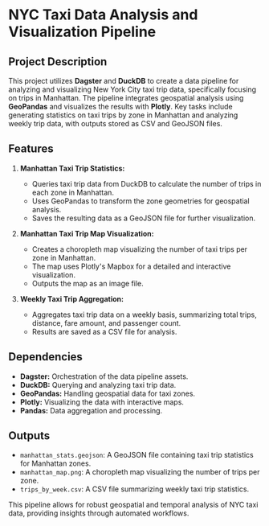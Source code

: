 # NYC Taxi Data Analysis and Visualization Pipeline

## Project Description
This project utilizes **Dagster** and **DuckDB** to create a data pipeline for analyzing and visualizing New York City taxi trip data, specifically focusing on trips in Manhattan. The pipeline integrates geospatial analysis using **GeoPandas** and visualizes the results with **Plotly**. Key tasks include generating statistics on taxi trips by zone in Manhattan and analyzing weekly trip data, with outputs stored as CSV and GeoJSON files.

## Features
1. **Manhattan Taxi Trip Statistics:**
   - Queries taxi trip data from DuckDB to calculate the number of trips in each zone in Manhattan.
   - Uses GeoPandas to transform the zone geometries for geospatial analysis.
   - Saves the resulting data as a GeoJSON file for further visualization.

2. **Manhattan Taxi Trip Map Visualization:**
   - Creates a choropleth map visualizing the number of taxi trips per zone in Manhattan.
   - The map uses Plotly's Mapbox for a detailed and interactive visualization.
   - Outputs the map as an image file.

3. **Weekly Taxi Trip Aggregation:**
   - Aggregates taxi trip data on a weekly basis, summarizing total trips, distance, fare amount, and passenger count.
   - Results are saved as a CSV file for analysis.

## Dependencies
- **Dagster:** Orchestration of the data pipeline assets.
- **DuckDB:** Querying and analyzing taxi trip data.
- **GeoPandas:** Handling geospatial data for taxi zones.
- **Plotly:** Visualizing the data with interactive maps.
- **Pandas:** Data aggregation and processing.

## Outputs
- `manhattan_stats.geojson`: A GeoJSON file containing taxi trip statistics for Manhattan zones.
- `manhattan_map.png`: A choropleth map visualizing the number of trips per zone.
- `trips_by_week.csv`: A CSV file summarizing weekly taxi trip statistics.

This pipeline allows for robust geospatial and temporal analysis of NYC taxi data, providing insights through automated workflows.
